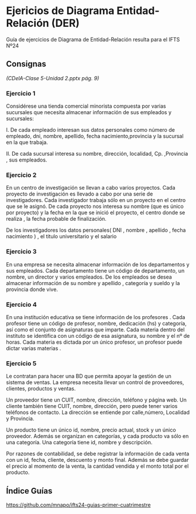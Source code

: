 # Ejericios de Diagrama Entidad-Relación (DER)
Guía de ejercicios de Diagrama de Entidad-Relación resulta para el IFTS Nº24

## Consignas
_(CDelA-Clase 5-Unidad 2.pptx pág. 9)_

### Ejercicio 1

Considérese una tienda comercial minorista compuesta por varias sucursales
que necesita almacenar información de sus empleados y sucursales:

I. De cada empleado interesan sus datos personales como número de
empleado, dni, nombre, apellido, fecha nacimiento,provincia y la sucursal en la
que trabaja.

II. De cada sucursal interesa su nombre, dirección, localidad, Cp. ,Provincia ,
sus empleados.

### Ejercicio 2

En un centro de investigación se llevan a cabo varios proyectos. Cada proyecto de
investigación es llevado a cabo por una serie de investigadores. Cada investigador
trabaja sólo en un proyecto en el centro que se le asignó. De cada proyecto nos
interesa su nombre (que es único por proyecto) y la fecha en la que se inició el
proyecto, el centro donde se realiza , la fecha probable de finalización.

De los investigadores los datos personales( DNI , nombre , apellido , fecha nacimiento )
, el titulo universitario y el salario

### Ejercicio 3

En una empresa se necesita almacenar información de los departamentos y sus
empleados. Cada departamento tiene un código de departamento, un nombre,
un director y varios empleados. De los empleados se desea almacenar
información de su nombre y apellido , categoría y sueldo y la provincia donde
vive.

### Ejercicio 4

En una institución educativa se tiene información de los profesores . Cada profesor
tiene un código de profesor, nombre, dedicación (hs) y categoría, así como el conjunto
de asignaturas que imparte. Cada materia dentro del instituto se identifica con un
código de esa asignatura, su nombre y el nº de horas. Cada materia es dictada por un
único profesor, un profesor puede dictar varias materias .

### Ejercicio 5

Le contratan para hacer una BD que permita apoyar la gestión de un sistema de
ventas. La empresa necesita llevar un control de proveedores, clientes, productos y
ventas.

Un proveedor tiene un CUIT, nombre, dirección, teléfono y página web. Un cliente
también tiene CUIT, nombre, dirección, pero puede tener varios teléfonos de contacto.
La dirección se entiende por calle,número, Localidad y Provincia.

Un producto tiene un único id, nombre, precio actual, stock y un único proveedor.
Además se organizan en categorías, y cada producto va sólo en una categoría. Una
categoría tiene id, nombre y descripción.

Por razones de contabilidad, se debe registrar la información de cada venta con un id,
fecha, cliente, descuento y monto final. Además se debe guardar el precio al momento
de la venta, la cantidad vendida y el monto total por el producto.

## Índice Guías
https://github.com/mnapo/ifts24-guias-primer-cuatrimestre
